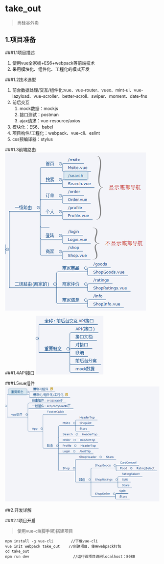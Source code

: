 # take_out
> 尚硅谷外卖

## 1.项目准备

###1.1项目描述

1. 使用vue全家桶+ES6+webpack等前端技术
2. 采用模块化、组件化、工程化的模式开发

###1.2技术选型
1. 前台数据处理/交互/组件化:vue、vue-router、vuex、mint-ui、vue-lazyload、vue-scroller、better-scroll、swiper、moment、date-fns
2. 前后交互
	1. mock数据：mockjs
	2. 接口测试：postman
	3. ajax请求：vue-resource/axios
3. 模块化：ES6、babel
4. 项目构件/工程化：webpack、vue-cli、eslint
5. css预编译器：stylus

###1.3前端路由
![前端路由](./Explain/img/前端路由.png)

###1.4API接口
![API接口](./Explain/img/API接口.png)

###1.5vue组件
![vue组件](./Explain/img/vue组件.png)

##2.开发详解

###2.1项目开启
> 使用vue-cli(脚手架)搭建项目
```
npm install -g vue-cli        //下载vue-cli
vue init webpack take_out    //创建项目，使用webpack打包
cd take_out
npm run dev                    //运行该项目访问localhost：8080
```





